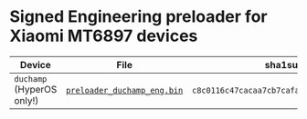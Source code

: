 # Signed Engineering preloader for Xiaomi MT6897 devices

| Device                               | File                          | sha1sum                                    |
| ------------------------------------ | ----------------------------- | ------------------------------------------ |
| `duchamp` (HyperOS only!) | [`preloader_duchamp_eng.bin`](https://github.com/mybuildprojects-sora1504/mt6897_eng_preloader/raw/refs/heads/main/preloader_duchamp_eng.bin) | `c8c0116c47cacaa7cb7cafa3fbff3ee30507e171` |
